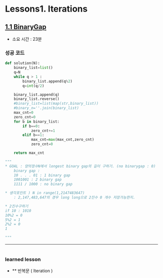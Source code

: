 # Lessons1. Iterations
## [1.1 BinaryGap](https://app.codility.com/programmers/lessons/1-iterations/binary_gap/)
* 소요 시간 : 23분

### 성공 코드
```python
def solution(N):
    binary_list=list()
    q=N
    while q > 1 :
        binary_list.append(q%2)
        q=int(q/2)

    binary_list.append(q)
    binary_list.reverse()
    #binary_list=list(map(str,binary_list))
    #binary_n=''.join(binary_list)
    max_cnt=0
    zero_cnt=0
    for b in binary_list:
        if b==0:
            zero_cnt+=1
        elif b==1:
            max_cnt=max(max_cnt,zero_cnt)
            zero_cnt=0

    return max_cnt

"""
* GOAL : 양의정수N에서 longest binary gap의 길이 구하기. (no binarygap : 0)
    binary gap : 
    10 . . . 01 : 1 binary gap
    1001001 : 2 binary gap
    1111 / 1000 : no binary gap

* 생각포인트 ) N in range(1,2147483647)
    : 2,147,483,647의 경우 long long으로 2진수 0 개수 저장가능한지.

* 2진수구하기
if 10 : 1010
10%2 = 0
5%2 = 1
2%2 = 0
1

"""

```

--------------------------------------------------------------------

#
#
 ### learned lesson
 
* ** 반복문 ( Iteration ) 
#
#
 
 
 
 
 
